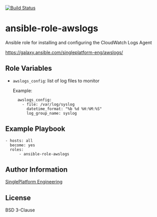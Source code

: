 [![Build Status](https://travis-ci.org/singleplatform-eng/ansible-role-awslogs.svg?branch=master)](https://travis-ci.org/singleplatform-eng/ansible-role-awslogs)

ansible-role-awslogs
=========

Ansible role for installing and configuring the CloudWatch Logs Agent

https://galaxy.ansible.com/singleplatform-eng/awslogs/

Role Variables
--------------

- `awslogs_config`: list of log files to monitor

    Example:
    
        awslogs_config:
          - file: /var/log/syslog
            datetime_format: "%b %d %H:%M:%S"
            log_group_name: syslog

Example Playbook
----------------

    - hosts: all
      become: yes
      roles:
          - ansible-role-awslogs

Author Information
------------------

[SinglePlatform Engineering](http://engineering.singleplatform.com/)

License
-------

BSD 3-Clause
